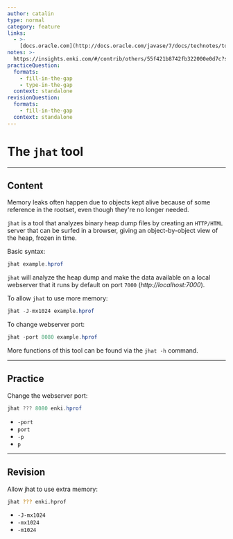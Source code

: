 ```yaml
---
author: catalin
type: normal
category: feature
links:
  - >-
    [docs.oracle.com](http://docs.oracle.com/javase/7/docs/technotes/tools/share/jhat.html){website}
notes: >-
  https://insights.enki.com/#/contrib/others/55f421b8742fb322000e0d7c?search=khandelwalrinki
practiceQuestion:
  formats:
    - fill-in-the-gap
    - type-in-the-gap
  context: standalone
revisionQuestion:
  formats:
    - fill-in-the-gap
  context: standalone
---
```


# The `jhat` tool


---

## Content

Memory leaks often happen due to objects kept alive because of some reference in the rootset, even though they're no longer needed.

 `jhat` is a tool that analyzes binary heap dump files by creating an `HTTP/HTML` server that can be surfed in a browser, giving an object-by-object view of the heap, frozen in time.  

Basic syntax:

```java
jhat example.hprof

```

`jhat` will analyze the heap dump and make the data available on a local webserver that it runs by default on port `7000` (*http://localhost:7000*). 

To allow `jhat` to use more memory:

```java
jhat -J-mx1024 example.hprof 
```

To change webserver port:

```java
jhat -port 8080 example.hprof 
```

More functions of this tool can be found via the `jhat -h` command.


---

## Practice

Change the webserver port:

```java
jhat ??? 8080 enki.hprof
```

- `-port`
- `port`
- `-p`
- `p`


---

## Revision

Allow jhat to use extra memory:

```bash
jhat ??? enki.hprof
```

- `-J-mx1024`
- `-mx1024`
- `-m1024`
